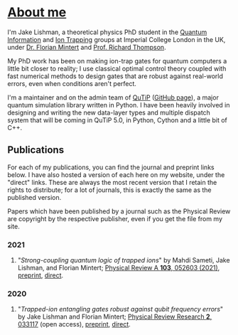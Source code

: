 # [About me](${about})

I'm Jake Lishman, a theoretical physics PhD student in the
[Quantum Information][qi] and [Ion Trapping][ions] groups at Imperial College
London in the UK, under [Dr.  Florian Mintert][flo] and
[Prof. Richard Thompson][richard].

My PhD work has been on making ion-trap gates for quantum computers a little bit
closer to reality; I use classical optimal control theory coupled with fast
numerical methods to design gates that are robust against real-world errors,
even when conditions aren't perfect.

I'm a maintainer and on the admin team of [QuTiP][qutip] ([GitHub
page][qutip-gh]), a major quantum simulation library written in Python.  I have
been heavily involved in designing and writing the new data-layer types and
multiple dispatch system that will be coming in QuTiP 5.0, in Python, Cython and
a little bit of C++.

[qi]: https://www.imperial.ac.uk/quantum-engineering-science-technology/research/quantum-information/
[ions]: http://www.imperial.ac.uk/ion-trapping
[flo]: https://www.imperial.ac.uk/people/f.mintert
[richard]: https://www.imperial.ac.uk/people/r.thompson
[qutip]: https://qutip.org/
[qutip-gh]: https://github.com/qutip/qutip


## Publications

For each of my publications, you can find the journal and preprint links below.
I have also hosted a version of each here on my website, under the "direct" links.
These are always the most recent version that I retain the rights to distribute; for a lot of journals, this is exactly the same as the published version.

Papers which have been published by a journal such as the Physical Review are copyright by the respective publisher, even if you get the file from my site.

### 2021

  1. "_Strong-coupling quantum logic of trapped ions_" by Mahdi Sameti, Jake
     Lishman, and Florian Mintert;
     [Physical Review A **103**, 052603 (2021)][Sameti2021], [preprint][Sameti2021pre], [direct][Sameti2021direct].

### 2020

  1. "_Trapped-ion entangling gates robust against qubit frequency errors_" by
     Jake Lishman and Florian Mintert;
     [Physical Review Research **2**, 033117][Lishman2020] (open access),
     [preprint][Lishman2020pre], [direct][Lishman2020direct].

[Sameti2021]: https://doi.org/10.1103/PhysRevA.103.052603
[Sameti2021pre]: https://arxiv.org/abs/2003.11718
[Sameti2021direct]: ${about}/direct_sameti2021.pdf

[Lishman2020]: https://doi.org/10.1103/PhysRevResearch.2.033117
[Lishman2020pre]: https://arxiv.org/abs/2004.07253
[Lishman2020direct]: ${about}/direct_lishman2020.pdf
